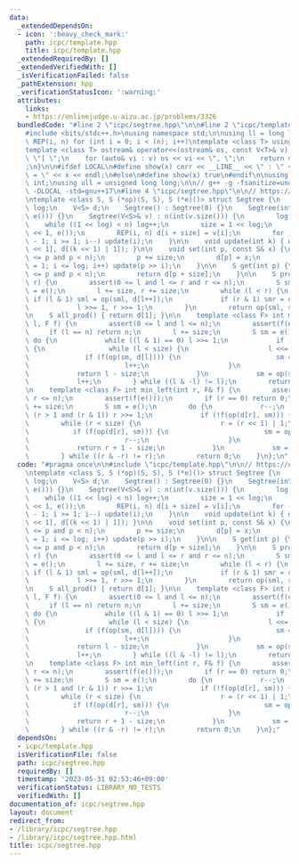 ```yaml
---
data:
  _extendedDependsOn:
  - icon: ':heavy_check_mark:'
    path: icpc/template.hpp
    title: icpc/template.hpp
  _extendedRequiredBy: []
  _extendedVerifiedWith: []
  _isVerificationFailed: false
  _pathExtension: hpp
  _verificationStatusIcon: ':warning:'
  attributes:
    links:
    - https://onlinejudge.u-aizu.ac.jp/problems/3326
  bundledCode: "#line 2 \"icpc/segtree.hpp\"\n\n#line 2 \"icpc/template.hpp\"\n\n\
    #include <bits/stdc++.h>\nusing namespace std;\n\nusing ll = long long;\n#define\
    \ REP(i, n) for (int i = 0; i < (n); i++)\ntemplate <class T> using V = vector<T>;\n\
    template <class T> ostream& operator<<(ostream& os, const V<T>& v) {\n    os <<\
    \ \"[ \";\n    for (auto& vi : v) os << vi << \", \";\n    return os << \"]\"\
    ;\n}\n\n#ifdef LOCAL\n#define show(x) cerr << __LINE__ << \" : \" << #x << \"\
    \ = \" << x << endl;\n#else\n#define show(x) true\n#endif\n\nusing uint = unsigned\
    \ int;\nusing ull = unsigned long long;\n\n// g++ -g -fsanitize=undefined,address\
    \ -DLOCAL -std=gnu++17\n#line 4 \"icpc/segtree.hpp\"\n\n// https://onlinejudge.u-aizu.ac.jp/problems/3326\n\
    \ntemplate <class S, S (*op)(S, S), S (*e)()> struct Segtree {\n    int n, size,\
    \ log;\n    V<S> d;\n    Segtree() : Segtree(0) {}\n    Segtree(int n) : Segtree(V<S>(n,\
    \ e())) {}\n    Segtree(V<S>& v) : n(int(v.size())) {\n        log = 0;\n    \
    \    while ((1 << log) < n) log++;\n        size = 1 << log;\n        d = V<S>(size\
    \ << 1, e());\n        REP(i, n) d[i + size] = v[i];\n        for (int i = size\
    \ - 1; i >= 1; i--) update(i);\n    }\n\n    void update(int k) { d[k] = op(d[k\
    \ << 1], d[(k << 1) | 1]); }\n\n    void set(int p, const S& x) {\n        assert(0\
    \ <= p and p < n);\n        p += size;\n        d[p] = x;\n        for (int i\
    \ = 1; i <= log; i++) update(p >> i);\n    }\n\n    S get(int p) {\n        assert(0\
    \ <= p and p < n);\n        return d[p + size];\n    }\n\n    S prod(int l, int\
    \ r) {\n        assert(0 <= l and l <= r and r <= n);\n        S sml = e(), smr\
    \ = e();\n        l += size, r += size;\n        while (l < r) {\n           \
    \ if (l & 1) sml = op(sml, d[l++]);\n            if (r & 1) smr = op(d[--r], smr);\n\
    \            l >>= 1, r >>= 1;\n        }\n        return op(sml, smr);\n    }\n\
    \n    S all_prod() { return d[1]; }\n\n    template <class F> int max_right(int\
    \ l, F f) {\n        assert(0 <= l and l <= n);\n        assert(f(e()));\n   \
    \     if (l == n) return n;\n        l += size;\n        S sm = e();\n       \
    \ do {\n            while ((l & 1) == 0) l >>= 1;\n            if (!f(op(sm, d[l])))\
    \ {\n                while (l < size) {\n                    l <<= 1;\n      \
    \              if (f(op(sm, d[l]))) {\n                        sm = op(sm, d[l]);\n\
    \                        l++;\n                    }\n                }\n    \
    \            return l - size;\n            }\n            sm = op(sm, d[l]);\n\
    \            l++;\n        } while ((l & -l) != l);\n        return n;\n    }\n\
    \n    template <class F> int min_left(int r, F& f) {\n        assert(0 <= r and\
    \ r <= n);\n        assert(f(e()));\n        if (r == 0) return 0;\n        r\
    \ += size;\n        S sm = e();\n        do {\n            r--;\n            while\
    \ (r > 1 and (r & 1)) r >>= 1;\n            if (!f(op(d[r], sm))) {\n        \
    \        while (r < size) {\n                    r = (r << 1) | 1;\n         \
    \           if (f(op(d[r], sm))) {\n                        sm = op(d[r], sm);\n\
    \                        r--;\n                    }\n                }\n    \
    \            return r + 1 - size;\n            }\n            sm = op(d[r], sm);\n\
    \        } while ((r & -r) != r);\n        return 0;\n    }\n};\n"
  code: "#pragma once\n\n#include \"icpc/template.hpp\"\n\n// https://onlinejudge.u-aizu.ac.jp/problems/3326\n\
    \ntemplate <class S, S (*op)(S, S), S (*e)()> struct Segtree {\n    int n, size,\
    \ log;\n    V<S> d;\n    Segtree() : Segtree(0) {}\n    Segtree(int n) : Segtree(V<S>(n,\
    \ e())) {}\n    Segtree(V<S>& v) : n(int(v.size())) {\n        log = 0;\n    \
    \    while ((1 << log) < n) log++;\n        size = 1 << log;\n        d = V<S>(size\
    \ << 1, e());\n        REP(i, n) d[i + size] = v[i];\n        for (int i = size\
    \ - 1; i >= 1; i--) update(i);\n    }\n\n    void update(int k) { d[k] = op(d[k\
    \ << 1], d[(k << 1) | 1]); }\n\n    void set(int p, const S& x) {\n        assert(0\
    \ <= p and p < n);\n        p += size;\n        d[p] = x;\n        for (int i\
    \ = 1; i <= log; i++) update(p >> i);\n    }\n\n    S get(int p) {\n        assert(0\
    \ <= p and p < n);\n        return d[p + size];\n    }\n\n    S prod(int l, int\
    \ r) {\n        assert(0 <= l and l <= r and r <= n);\n        S sml = e(), smr\
    \ = e();\n        l += size, r += size;\n        while (l < r) {\n           \
    \ if (l & 1) sml = op(sml, d[l++]);\n            if (r & 1) smr = op(d[--r], smr);\n\
    \            l >>= 1, r >>= 1;\n        }\n        return op(sml, smr);\n    }\n\
    \n    S all_prod() { return d[1]; }\n\n    template <class F> int max_right(int\
    \ l, F f) {\n        assert(0 <= l and l <= n);\n        assert(f(e()));\n   \
    \     if (l == n) return n;\n        l += size;\n        S sm = e();\n       \
    \ do {\n            while ((l & 1) == 0) l >>= 1;\n            if (!f(op(sm, d[l])))\
    \ {\n                while (l < size) {\n                    l <<= 1;\n      \
    \              if (f(op(sm, d[l]))) {\n                        sm = op(sm, d[l]);\n\
    \                        l++;\n                    }\n                }\n    \
    \            return l - size;\n            }\n            sm = op(sm, d[l]);\n\
    \            l++;\n        } while ((l & -l) != l);\n        return n;\n    }\n\
    \n    template <class F> int min_left(int r, F& f) {\n        assert(0 <= r and\
    \ r <= n);\n        assert(f(e()));\n        if (r == 0) return 0;\n        r\
    \ += size;\n        S sm = e();\n        do {\n            r--;\n            while\
    \ (r > 1 and (r & 1)) r >>= 1;\n            if (!f(op(d[r], sm))) {\n        \
    \        while (r < size) {\n                    r = (r << 1) | 1;\n         \
    \           if (f(op(d[r], sm))) {\n                        sm = op(d[r], sm);\n\
    \                        r--;\n                    }\n                }\n    \
    \            return r + 1 - size;\n            }\n            sm = op(d[r], sm);\n\
    \        } while ((r & -r) != r);\n        return 0;\n    }\n};"
  dependsOn:
  - icpc/template.hpp
  isVerificationFile: false
  path: icpc/segtree.hpp
  requiredBy: []
  timestamp: '2023-05-31 02:53:46+09:00'
  verificationStatus: LIBRARY_NO_TESTS
  verifiedWith: []
documentation_of: icpc/segtree.hpp
layout: document
redirect_from:
- /library/icpc/segtree.hpp
- /library/icpc/segtree.hpp.html
title: icpc/segtree.hpp
---
```

